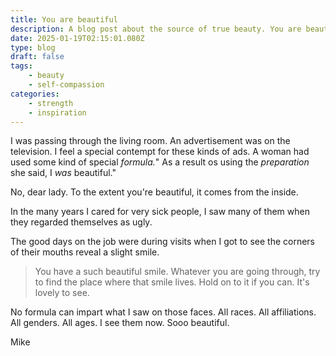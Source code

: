 ```yaml
---
title: You are beautiful
description: A blog post about the source of true beauty. You are beautiful. You don't need anything special.
date: 2025-01-19T02:15:01.080Z
type: blog
draft: false
tags:
    - beauty
    - self-compassion
categories:
    - strength
    - inspiration
---
```

I was passing through the living room. An advertisement was on the television. I feel a special contempt for these kinds of ads. A woman had used some kind of special *formula.*" As a result os using the *preparation* she said, I *was* beautiful."

No, dear lady. To the extent you're beautiful, it comes from the inside. 

In the many years I cared for very sick people, I saw many of them when they regarded themselves as ugly. 

The good days on the job were during visits when I got to see the corners of their mouths reveal a slight smile. 

>You have a such beautiful smile. Whatever you are going through, try to find the place where that smile lives. Hold on to it if you can. It's lovely to see.

No formula can impart what I saw on those faces. All races. All affiliations. All genders. All ages. I see them now. Sooo beautiful. 

Mike